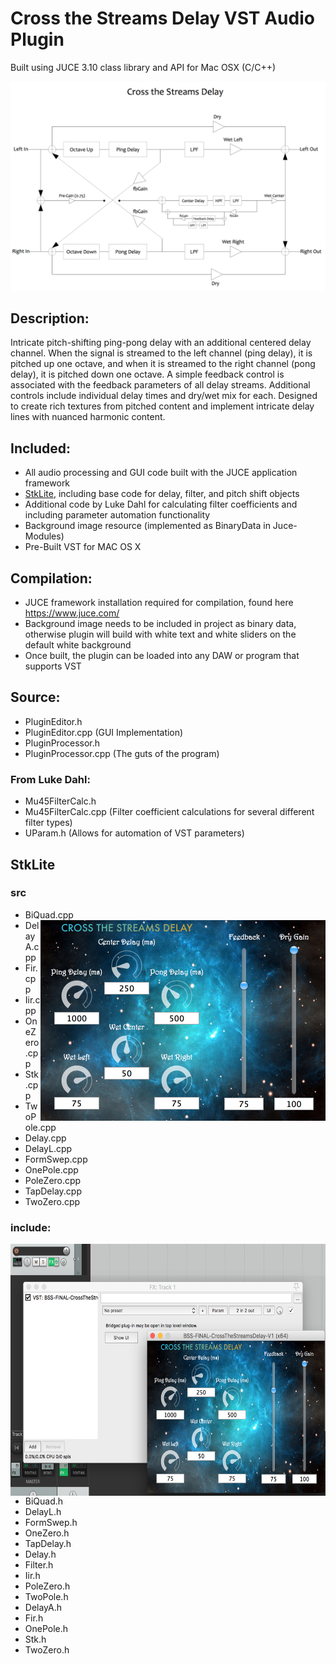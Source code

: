 # Cross the Streams Delay VST Audio Plugin
  
  Built using JUCE 3.10 class library and API for Mac OSX (C/C++)

![alt text](https://github.com/Bsangston/Cross-the-Streams-Delay/blob/master/Cross%20the%20Streams%20Delay.png)

## Description:
Intricate pitch-shifting ping-pong delay with an additional centered delay channel. When the signal is streamed to the left channel (ping delay), it is pitched up one octave, and when it is streamed to the right channel (pong delay), it is pitched down one octave. A simple feedback control is associated with the feedback parameters of all delay streams. Additional controls include individual delay times and dry/wet mix for each. Designed to create rich textures from pitched content and implement intricate delay lines with nuanced harmonic content.

## Included:
- All audio processing and GUI code built with the JUCE application framework
- [StkLite](https://ccrma.stanford.edu/software/stk/), including base code for delay, filter, and pitch shift objects
- Additional code by Luke Dahl for calculating filter coefficients and including parameter automation functionality
- Background image resource (implemented as BinaryData in Juce-Modules) 
- Pre-Built VST for MAC OS X

## Compilation:
- JUCE framework installation required for compilation, found here <https://www.juce.com/> 
- Background image needs to be included in project as binary data, otherwise plugin will build with white text and white sliders on the default white background
- Once built, the plugin can be loaded into any DAW or program that supports VST

## Source:
- PluginEditor.h 
- PluginEditor.cpp (GUI Implementation)
- PluginProcessor.h
- PluginProcessor.cpp (The guts of the program)

### From Luke Dahl:
- Mu45FilterCalc.h
- Mu45FilterCalc.cpp (Filter coefficient calculations for several different filter types)
- UParam.h (Allows for automation of VST parameters)

## StkLite 
### src
- BiQuad.cpp	
<a href="url"><img src="https://github.com/Bsangston/Cross-the-Streams-Delay/blob/master/PluginWindow.png" align="right" height="321" width="456" ></a>
- DelayA.cpp 
- Fir.cpp		
- Iir.cpp		
- OneZero.cpp	
- Stk.cpp		
- TwoPole.cpp
- Delay.cpp	
- DelayL.cpp	
- FormSwep.cpp	
- OnePole.cpp	
- PoleZero.cpp	
- TapDelay.cpp	
- TwoZero.cpp

### include:
<a href="url"><img src="https://github.com/Bsangston/Cross-the-Streams-Delay/blob/master/PluginDAW.png" align="right" height="403" width="612" ></a>
- BiQuad.h	
- DelayL.h	
- FormSwep.h	
- OneZero.h	
- TapDelay.h
- Delay.h		
- Filter.h	
- Iir.h		
- PoleZero.h	
- TwoPole.h
- DelayA.h	
- Fir.h		
- OnePole.h
- Stk.h		
- TwoZero.h

